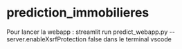 # prediction_immobilieres
Pour lancer la webapp : streamlit run predict_webapp.py --server.enableXsrfProtection false
dans le terminal vscode

